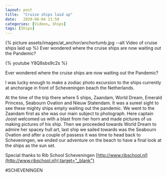 ```yaml
---
layout: post
title:  "Cruise ships laid up"
date:   2020-08-04 21:50
categories: [Videos, Ships]
tags: [Ships]
---
```

{% picture assets/images/at_anchor/anchortumb.jpg --alt Video of cruise ships laid up %}
Ever wondered where the cruise ships are now waiting out the Pandemic?

<!--more-->
{% youtube Y8Q8sbs9c2s %}


Ever wondered where the cruise ships are now waiting out the Pandemic?

I was lucky enough to make a zodiac photo excursion to the ships currently at anchorage in front of Scheveningen beach the Netherlands.

At the time of the trip there where 5 ships, Zaandam, World Dream, Emerald Princess, Seabourn Ovation and Nieuw Statendam. It was a sureel sight to see these mighty ships empty waiting out the pandemic. We went to the Zaandam first as she was our main subject to photograph. Here captain Joost welcomed us with a blast from her horn and made pictures of us making pictures of his ship. Then we proceeded towards World Dream to admire her spacey hull art, last ship we sailed towards was the Seabourn Ovation and after a couple of passess it was time to head back to Scheveningen, we ended our adventure on the beach to have a final look at the ships as the sun set.


Special thanks to Rib School Scheveningen [http://www.ribschool.nl](http://www.ribschool.nl){:target="_blank"}


#SCHEVENINGEN
